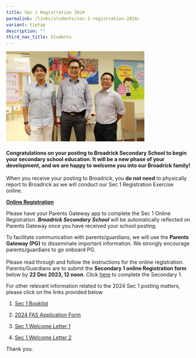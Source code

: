 ```yaml
---
title: Sec 1 Registration 2024
permalink: /links/students/sec-1-registration-2024/
variant: tiptap
description: ""
third_nav_title: Students
---
```

<p></p><div class="isomer-image-wrapper"><img style="width: 75%;" height="auto" width="100%" alt="Broadrick Secondary School | School Leaders" src="/images/2024/Screenshot_2023_12_20_131951.png"></div><h4><strong>Congratulations on your posting to Broadrick Secondary School to begin your secondary school education. It will be a new phase of your development, and we are happy to welcome you into our Broadrick family!</strong></h4><p>When you receive your posting to Broadrick, you&nbsp;<strong>do not need</strong>&nbsp;to physically report to Broadrick as we will conduct our Sec 1 Registration Exercise online.</p><p><strong><u>Online Registration</u></strong></p><p>Please have your Parents Gateway app to complete the Sec 1 Online Registration.&nbsp;<strong><em>Broadrick Secondary School </em></strong>will be automatically reflected on Parents Gateway once you have received your school posting.</p><p>To facilitate communication with parents/guardians, we will use the&nbsp;<strong>Parents Gateway (PG)</strong>&nbsp;to disseminate important information. We strongly encourage parents/guardians to go onboard PG.<br><br>Please read through and follow the instructions for the online registration. Parents/Guardians are to submit the&nbsp;<strong>Secondary 1 online Registration</strong>&nbsp;<strong>form </strong>below by&nbsp;<strong>22 Dec 2023, 12 noon</strong>. Click&nbsp;<a href="https://form.gov.sg/65823699588e9a0012be311d" rel="noopener noreferrer nofollow" target="_blank">here</a>&nbsp;to complete the Secondary 1.</p><p>For other relevant information related to the 2024 Sec 1 posting matters, please click on the links provided below</p><ol data-tight="true" class="tight"><li><p><a href="https://www.broadricksec.moe.edu.sg/links/students/book-lists/" rel="noopener noreferrer nofollow" target="_blank">Sec 1 Booklist</a></p></li><li><p><a href="/files/2024_FAS_Application.pdf" rel="noopener noreferrer nofollow" target="_blank">2024 FAS Application Form</a></p></li><li><p><a href="/files/Sec_1_Welcome_Letter_1.pdf" rel="noopener noreferrer nofollow" target="_blank">Sec 1 Welcome Letter 1</a></p></li><li><p><a href="/files/Sec_1_Welcome_Letter_2.pdf" rel="noopener noreferrer nofollow" target="_blank">Sec 1 Welcome Letter 2</a></p></li></ol><p>Thank you.</p><p></p>